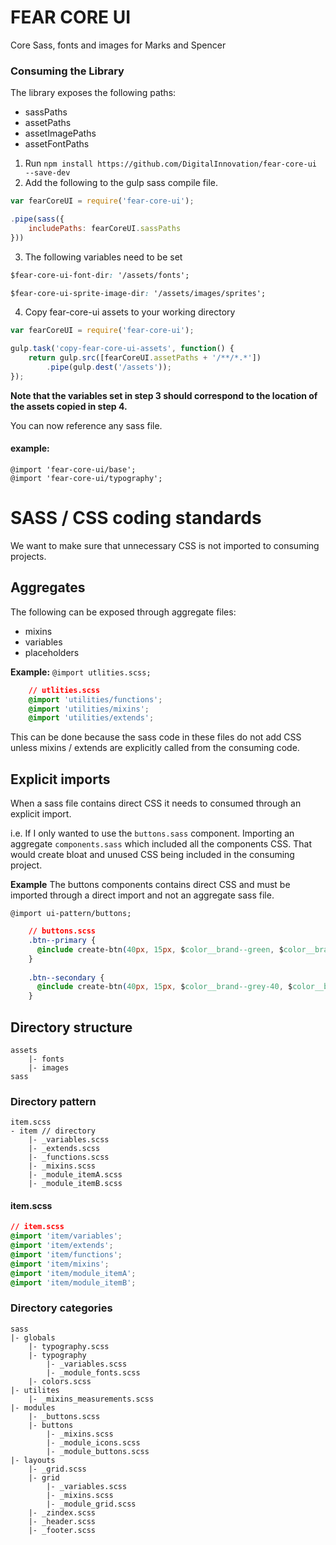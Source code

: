 # FEAR CORE UI

Core Sass, fonts and images for Marks and Spencer


### Consuming the Library

The library exposes the following paths:
- sassPaths
- assetPaths
- assetImagePaths
- assetFontPaths


1. Run `npm install https://github.com/DigitalInnovation/fear-core-ui --save-dev`
2. Add the following to the gulp sass compile file.
```js
var fearCoreUI = require('fear-core-ui');

.pipe(sass({
    includePaths: fearCoreUI.sassPaths
}))
```
3. The following variables need to be set
```css
$fear-core-ui-font-dir: '/assets/fonts';

$fear-core-ui-sprite-image-dir: '/assets/images/sprites';
```
4. Copy fear-core-ui assets to your working directory
```js
var fearCoreUI = require('fear-core-ui');

gulp.task('copy-fear-core-ui-assets', function() {
    return gulp.src([fearCoreUI.assetPaths + '/**/*.*'])
        .pipe(gulp.dest('/assets'));
});
```

**Note that the variables set in step 3 should correspond to the location of the assets copied in step 4.**

You can now reference any sass file.

#### example:
```
@import 'fear-core-ui/base';
@import 'fear-core-ui/typography';
```

# SASS / CSS coding standards

We want to make sure that unnecessary CSS is not imported to consuming projects.

## Aggregates
The following can be exposed through aggregate files:
- mixins
- variables
- placeholders

**Example:** 
`@import utlities.scss;`

```css
    // utlities.scss
    @import 'utilities/functions';
    @import 'utilities/mixins';
    @import 'utilities/extends';
```
  
This can be done because the sass code in these files do not add CSS unless mixins / extends are explicitly called from the consuming code.

## Explicit imports

When a sass file contains direct CSS it needs to consumed through an explicit import. 

i.e. If I only wanted to use the `buttons.sass` component. Importing an aggregate `components.sass` 
which included all the components CSS. That would create bloat and unused CSS being included in the consuming project.
 
**Example**
The buttons components contains direct CSS and must be imported through a direct import and not an aggregate sass file.

`@import ui-pattern/buttons;`

```css
    // buttons.scss
    .btn--primary {
      @include create-btn(40px, 15px, $color__brand--green, $color__brand--dark-grey, $color__brand--background-grey, $color__brand--light-grey);
    }
    
    .btn--secondary {
      @include create-btn(40px, 15px, $color__brand--grey-40, $color__brand--dark-grey, $color__brand--background-grey, $color__brand--light-grey);
    }
```

## Directory structure

```
assets
    |- fonts
    |- images
sass
```

### Directory pattern
```
item.scss
- item // directory
    |- _variables.scss
    |- _extends.scss
    |- _functions.scss
    |- _mixins.scss
    |- _module_itemA.scss
    |- _module_itemB.scss
```

#### item.scss
```css
// item.scss
@import 'item/variables';
@import 'item/extends';
@import 'item/functions';
@import 'item/mixins';
@import 'item/module_itemA';
@import 'item/module_itemB';
```


### Directory categories
```
sass
|- globals
    |- typography.scss
    |- typography
        |- _variables.scss
        |- _module_fonts.scss
    |- colors.scss
|- utilites
    |- _mixins_measurements.scss
|- modules
    |- _buttons.scss
    |- buttons
        |- _mixins.scss
        |- _module_icons.scss
        |- _module_buttons.scss
|- layouts
    |- _grid.scss
    |- grid
        |- _variables.scss        
        |- _mixins.scss        
        |- _module_grid.scss        
    |- _zindex.scss
    |- _header.scss
    |- _footer.scss
```
